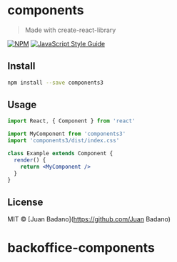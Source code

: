 # components

> Made with create-react-library

[![NPM](https://img.shields.io/npm/v/components3.svg)](https://www.npmjs.com/package/components3) [![JavaScript Style Guide](https://img.shields.io/badge/code_style-standard-brightgreen.svg)](https://standardjs.com)

## Install

```bash
npm install --save components3
```

## Usage

```jsx
import React, { Component } from 'react'

import MyComponent from 'components3'
import 'components3/dist/index.css'

class Example extends Component {
  render() {
    return <MyComponent />
  }
}
```

## License

MIT © [Juan Badano](https://github.com/Juan Badano)

# backoffice-components

